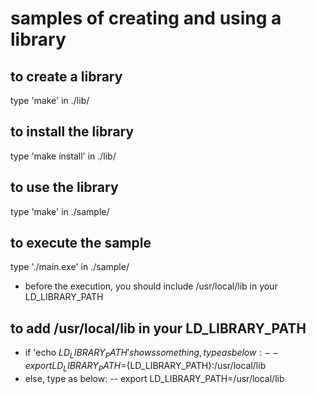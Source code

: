 # samples of creating and using a library

## to create a library
type 'make' in ./lib/

## to install the library
type 'make install' in ./lib/

## to use the library
type 'make' in ./sample/

## to execute the sample
type './main.exe' in ./sample/
- before the execution, you should include /usr/local/lib in your LD_LIBRARY_PATH

## to add /usr/local/lib in your LD_LIBRARY_PATH
- if 'echo $LD_LIBRARY_PATH' shows something, type as below:
-- export LD_LIBRARY_PATH=${LD_LIBRARY_PATH}:/usr/local/lib
- else, type as below:
-- export LD_LIBRARY_PATH=/usr/local/lib